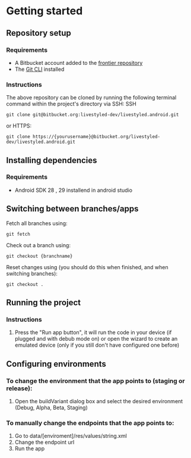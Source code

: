 # Getting started

## Repository setup

### Requirements
- A Bitbucket account added to the [frontier repository](https://bitbucket.org/livestyled-dev/livestyled.android/src/master/)
- The [Git CLI](https://git-scm.com/book/en/v2/Getting-Started-Installing-Git) installed

### Instructions
The above repository can be cloned by running the following terminal command within the project's directory via SSH:
SSH
```
git clone git@bitbucket.org:livestyled-dev/livestyled.android.git
```
or HTTPS:
```
git clone https://{yourusername}@bitbucket.org/livestyled-dev/livestyled.android.git
```

## Installing dependencies

### Requirements
- Android SDK 28 , 29 installend in android studio

## Switching between branches/apps
Fetch all branches using:
```
git fetch
```
Check out a branch using:
```
git checkout {branchname}
```
Reset changes using (you should do this when finished, and when switching branches):
```
git checkout .
```

## Running the project

### Instructions
1. Press the "Run app button", it will run the code in your device (if plugged and with debub mode on) or open the wizard to create an emulated device (only if you still don't have configured one before)

## Configuring environments
### To change the environment that the app points to (staging or release):
1. Open the buildVariant dialog box and select the desired environment (Debug, Alpha, Beta, Staging)

### To manually change the endpoints that the app points to:
1. Go to data/[enviroment]/res/values/string.xml
2. Change the endpoint url
3. Run the app
